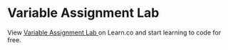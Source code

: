 # Variable Assignment Lab 
<p class='util--hide'>View <a href='https://learn.co/lessons/47938-ruby-variable-assignment'>Variable Assignment Lab </a> on Learn.co and start learning to code for free.</p>
